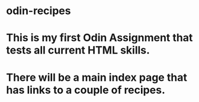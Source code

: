 # odin-recipes
# This is my first Odin Assignment that tests all current HTML skills.
# There will be a main index page that has links to a couple of recipes.

